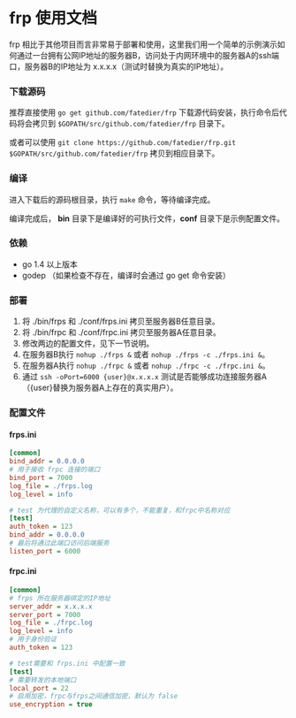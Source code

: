 # frp 使用文档

frp 相比于其他项目而言非常易于部署和使用，这里我们用一个简单的示例演示如何通过一台拥有公网IP地址的服务器B，访问处于内网环境中的服务器A的ssh端口，服务器B的IP地址为 x.x.x.x（测试时替换为真实的IP地址）。

### 下载源码

推荐直接使用 `go get github.com/fatedier/frp` 下载源代码安装，执行命令后代码将会拷贝到 `$GOPATH/src/github.com/fatedier/frp` 目录下。

或者可以使用 `git clone https://github.com/fatedier/frp.git $GOPATH/src/github.com/fatedier/frp` 拷贝到相应目录下。

### 编译

进入下载后的源码根目录，执行 `make` 命令，等待编译完成。

编译完成后， **bin** 目录下是编译好的可执行文件，**conf** 目录下是示例配置文件。

### 依赖

* go 1.4 以上版本
* godep （如果检查不存在，编译时会通过 go get 命令安装）

### 部署

1. 将 ./bin/frps 和 ./conf/frps.ini 拷贝至服务器B任意目录。
2. 将 ./bin/frpc 和 ./conf/frpc.ini 拷贝至服务器A任意目录。
3. 修改两边的配置文件，见下一节说明。
4. 在服务器B执行 `nohup ./frps &` 或者 `nohup ./frps -c ./frps.ini &`。
5. 在服务器A执行 `nohup ./frpc &` 或者 `nohup ./frpc -c ./frpc.ini &`。
6. 通过 `ssh -oPort=6000 {user}@x.x.x.x` 测试是否能够成功连接服务器A（{user}替换为服务器A上存在的真实用户）。

### 配置文件

#### frps.ini

```ini
[common]
bind_addr = 0.0.0.0
# 用于接收 frpc 连接的端口
bind_port = 7000
log_file = ./frps.log
log_level = info

# test 为代理的自定义名称，可以有多个，不能重复，和frpc中名称对应
[test]
auth_token = 123
bind_addr = 0.0.0.0
# 最后将通过此端口访问后端服务
listen_port = 6000
```

#### frpc.ini

```ini
[common]
# frps 所在服务器绑定的IP地址
server_addr = x.x.x.x
server_port = 7000
log_file = ./frpc.log
log_level = info
# 用于身份验证
auth_token = 123

# test需要和 frps.ini 中配置一致
[test]
# 需要转发的本地端口
local_port = 22
# 启用加密，frpc与frps之间通信加密，默认为 false
use_encryption = true
```

